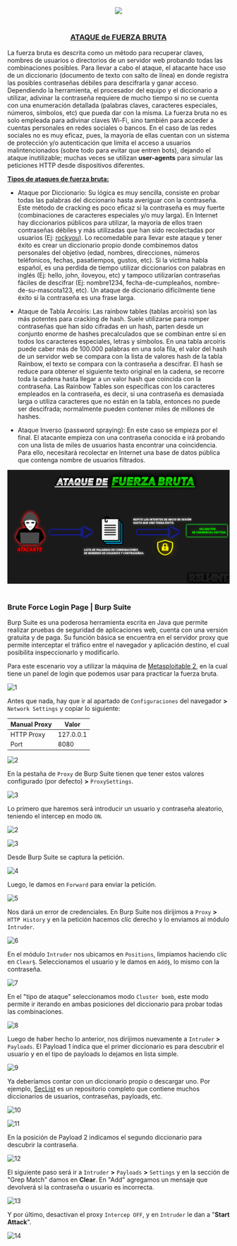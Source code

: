 <p align="center">
  <a href="https://github.com/DenverCoder1/readme-typing-svg"><img src="https://readme-typing-svg.herokuapp.com?font=Fira+Code&pause=1000&color=D1F700&width=630&lines=Ataque+de+Fuerza+Bruta+Login+Page+con+Burp+Suite"></a>
</p>

<h1 align="center"></h1>

<h3 align="center"><ins>ATAQUE de FUERZA BRUTA</ins></h3>

La fuerza bruta es descrita como un método para recuperar claves, nombres de usuarios o directorios de un servidor web probando todas las combinaciones posibles. Para llevar a cabo el ataque, el atacante hace uso de un diccionario (documento de texto con salto de línea) en donde registra las posibles contraseñas débiles para descifrarla y ganar acceso. Dependiendo la herramienta, el procesador del equipo y el diccionario a utilizar, adivinar la contraseña requiere de mucho tiempo si no se cuenta con una enumeración detallada (palabras claves, caracteres especiales, números, símbolos, etc) que pueda dar con la misma. La fuerza bruta no es solo empleada para adivinar claves Wi-Fi, sino también para acceder a cuentas personales en redes sociales o bancos. En el caso de las redes sociales no es muy eficaz, pues, la mayoría de ellas cuentan con un sistema de protección y/o autenticación que límita el acceso a usuarios malintencionados (sobre todo para evitar que entren bots), dejando el ataque inutilizable; muchas veces se utilizan **user-agents** para simular las peticiones HTTP desde dispositivos diferentes.

<ins>**Tipos de ataques de fuerza bruta:**</ins>

- Ataque por Diccionario: Su lógica es muy sencilla, consiste en probar todas las palabras del diccionario hasta averiguar con la contraseña. Este método de cracking es poco eficaz si la contraseña es muy fuerte (combinaciones de caracteres especiales y/o muy larga). En Internet hay diccionarios públicos para utilizar, la mayoría de ellos traen contraseñas débiles y más utilizadas que han sido recolectadas por usuarios (Ej: <a href="https://github.com/praetorian-inc/Hob0Rules/blob/master/wordlists/rockyou.txt.gz">rockyou</a>). Lo recomedable para llevar este ataque y tener éxito es crear un diccionario propio donde combinemos datos personales del objetivo (edad, nombres, direcciones, números teléfonicos, fechas, pasatiempos, gustos, etc). Si la víctima habla español, es una perdida de tiempo utilizar diccionarios con palabras en inglés (Ej: hello, john, iloveyou, etc) y tampoco utilizarían contraseñas fáciles de descifrar (Ej: nombre1234, fecha-de-cumpleaños, nombre-de-su-mascota123, etc). Un ataque de diccionario difícilmente tiene éxito si la contraseña es una frase larga.

- Ataque de Tabla Arcoíris: Las rainbow tables (tablas arcoíris) son las más potentes para cracking de hash. Suele utilizarse para romper contraseñas que han sido cifradas en un hash, parten desde un conjunto enorme de hashes precalculados que se combinan entre sí en todos los caracteres especiales, letras y símbolos. En una tabla arcoíris puede caber más de 100.000 palabras en una sola fila, el valor del hash de un servidor web se compara con la lista de valores hash de la tabla Rainbow, el texto se compara con la contraseña a descifrar. El hash se reduce para obtener el siguiente texto original en la cadena, se recorre toda la cadena hasta llegar a un valor hash que coincida con la contraseña. Las Rainbow Tables son específicas con los caracteres empleados en la contraseña, es decir, si una contraseña es demasiada larga o utiliza caracteres que no están en la tabla, entonces no puede ser descifrada; normalmente pueden contener miles de millones de hashes. 

- Ataque Inverso (password spraying): En este caso se empieza por el final. El atacante empieza con una contraseña conocida e irá probando con una lista de miles de usuarios hasta encontrar una coincidencia. Para ello, necesitará recolectar en Internet una base de datos pública que contenga nombre de usuarios filtrados.

<p align="center">
  <img src="https://github.com/R3LI4NT/articulos/blob/main/Pentesting/WEB/img/bruteForce.png">
</p>

<h1 align="center"></h1>

### Brute Force Login Page | Burp Suite

Burp Suite es una poderosa herramienta escrita en Java que permite realizar pruebas de seguridad de aplicaciones web, cuenta con una versión gratuita y de paga. Su función básica se encuentra en el servidor proxy que permite interceptar el tráfico entre el navegador y aplicación destino, el cual posibilita inspeccionarlo y modificarlo. 

Para este escenario voy a utilizar la máquina de <a href="https://github.com/R3LI4NT/ctf-retos/blob/main/1-%20Maquinas-Easy/Metasploitable_2.md">Metasploitable 2</a>, en la cual tiene un panel de login que podemos usar para practicar la fuerza bruta.

![1](https://github.com/R3LI4NT/articulos/assets/75953873/9f3f32c4-9eea-4e53-975f-a27c548369b5)

Antes que nada, hay que ir al apartado de `Configuraciones` del navegador **>** `Network Settings` y copiar lo siguiente:

| Manual Proxy | Valor |
| ------------- | ------------- |
| HTTP Proxy | 127.0.0.1  |
| Port  | 8080 |

![2](https://github.com/R3LI4NT/articulos/assets/75953873/3e971371-726f-48c8-a793-bd5ef075f9c9)

En la pestaña de `Proxy` de Burp Suite tienen que tener estos valores configurado (por defecto) **>** `ProxySettings`.

![3](https://github.com/R3LI4NT/articulos/assets/75953873/5d1a8f91-f21e-4dfb-9431-55dfaacce3c9)

Lo primero que haremos será introducir un usuario y contraseña aleatorio, teniendo el intercep en modo `ON`.

![2](https://github.com/R3LI4NT/articulos/assets/75953873/a3aa7c33-edc5-46f4-8dd6-924ddda69465)

![3](https://github.com/R3LI4NT/articulos/assets/75953873/c360466c-3975-42c1-aa5d-837d5348a484)

Desde Burp Suite se captura la petición.

![4](https://github.com/R3LI4NT/articulos/assets/75953873/a1651027-af91-4596-9478-fa910432d1f7)

Luego, le damos en `Forward` para enviar la petición.

![5](https://github.com/R3LI4NT/articulos/assets/75953873/42716d6e-00b7-4af9-af0a-1e923d18b07a)

Nos dará un error de credenciales. En Burp Suite nos dirijimos a `Proxy` **>** `HTTP History` y en la petición hacemos clíc derecho y lo enviamos al módulo `Intruder`.

![6](https://github.com/R3LI4NT/articulos/assets/75953873/338984e8-d291-4823-9472-323448261d2d)

En el módulo `Intruder` nos ubicamos en `Positions`, limpiamos haciendo clíc en `Clear§`. Seleccionamos el usuario y le damos en `Add§`, lo mismo con la contraseña.

![7](https://github.com/R3LI4NT/articulos/assets/75953873/994fb6cc-32df-4404-810b-788866dd69ba)

En el "tipo de ataque" seleccionamos modo `Cluster bomb`, este modo permite ir iterando en ambas posiciones del diccionario para probar todas las combinaciones. 

![8](https://github.com/R3LI4NT/articulos/assets/75953873/f9a8f688-0029-418c-aeb7-5bacf2e82067)

Luego de haber hecho lo anterior, nos dirijimos nuevamente a `Intruder` **>** `Payloads`. El Payload 1 indica que el primer diccionario es para descubrir el usuario y en el tipo de payloads lo dejamos en lista simple.

![9](https://github.com/R3LI4NT/articulos/assets/75953873/56846539-5a43-46dc-b589-deb4bddab61b)

Ya deberíamos contar con un diccionario propio o descargar uno. Por ejemplo, <a href="https://github.com/danielmiessler/SecLists">SecList</a> es un repositorio completo que contiene muchos diccionarios de usuarios, contraseñas, payloads, etc.

![10](https://github.com/R3LI4NT/articulos/assets/75953873/f8954635-d32e-4513-abdf-24fc469132ad)

![11](https://github.com/R3LI4NT/articulos/assets/75953873/bb281016-8fcd-4b02-b518-a567d0e815ae)

En la posición de Payload 2 indicamos el segundo diccionario para descubrir la contraseña.

![12](https://github.com/R3LI4NT/articulos/assets/75953873/b846756b-eaa2-4d10-bcff-e08b4fb079ab)

El siguiente paso será ir a `Intruder` **>** `Payloads` **>** `Settings` y en la sección de "Grep Match" damos en **Clear**. En "Add" agregamos un mensaje que devolverá si la contraseña o usuario es incorrecta.

![13](https://github.com/R3LI4NT/articulos/assets/75953873/a936a98a-e435-487f-b6b0-b6f8dd42b47b)

Y por último, desactivan el proxy `Intercep OFF`, y en `Intruder` le dan a "**Start Attack**".

![14](https://github.com/R3LI4NT/articulos/assets/75953873/773fabb5-f57e-4896-8f07-c648cce9041f)


